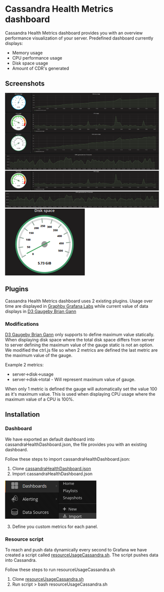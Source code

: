 # Cassandra Health Metrics dashboard
Cassandra Health Metrics dashboard provides you with an overview performance visualization of your server.
Predefined dashboard currently displays:
- Memory usage
- CPU performance usage
- Disk space usage
- Amount of CDR's generated

## Screenshots

![image of import](src/img/dashboard.png)
![image of dashboardCPU](src/img/dashboardCPU.png)
![image of dashboardCDR](src/img/dashboardCDR.png)
![image of dashboardDiskSpace](src/img/dashboardDiskGauge.png)


## Plugins
Cassandra Health Metrics dashboard uses 2 existing plugins.
Usage over time are displayed in [Graphby Grafana Labs](https://grafana.com/plugins/graph) while current value of data displays in [D3 Gaugeby Brian Gann](https://github.com/briangann/grafana-gauge-panel)

### Modifications
[D3 Gaugeby Brian Gann](https://github.com/briangann/grafana-gauge-panel) only supports to define maximum value statically. When displaying disk space where the total disk space differs from server to server defining the maximum value of the gauge static is not an option. We modified the ctrl.js file so when 2 metrics are defined the last metric are the maximum value of the gauge.

Example 2 metrics:
- server->disk->usage
- server->disk->total - Will represent maximum value of gauge.

When only 1 metric is defined the gauge will automatically set the value 100 as it's maximum value. This is used when displaying CPU usage where the maximum value of a CPU is 100%.

## Installation

### Dashboard
We have exported an default dashboard into cassandraHealthDashboard.json, the file provides you with an existing dashboard.

Follow these steps to import cassandraHealthDashboard.json:
1. Clone [cassandraHealthDashboard.json](https://github.com/flygare/QvantelFrontend/blob/cassandrahealth/grafana-gauge-panel/cassandraHealthDashboard.json)
2. Import cassandraHealthDashboard.json

![image of import](src/img/import.png)

3. Define you custom metrics for each panel.

### Resource script
To reach and push data dynamically every second to Grafana we have created a script called [resourceUsageCassandra.sh](https://github.com/flygare/QvantelFrontend/blob/cassandrahealth/grafana-gauge-panel/resourceUsageCassandra.sh). The script pushes data into Cassandra.

Follow these steps to run resourceUsageCassandra.sh
1. Clone [resourceUsageCassandra.sh](https://github.com/flygare/QvantelFrontend/blob/cassandrahealth/grafana-gauge-panel/resourceUsageCassandra.sh)
2. Run script > bash resourceUsageCassandra.sh
